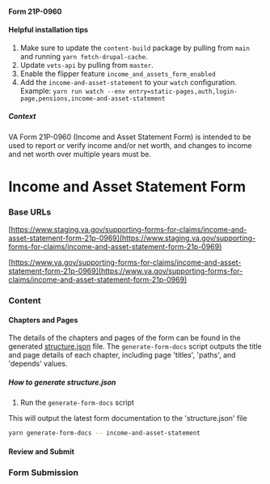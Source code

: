 #### Form 21P-0960

#### Helpful installation tips

1. Make sure to update the `content-build` package by pulling from `main` and running `yarn fetch-drupal-cache`.
2. Update `vets-api` by pulling from `master`.
3. Enable the flipper feature `income_and_assets_form_enabled`
4. Add the `income-and-asset-statement` to your `watch` configuration. Example: `yarn run watch --env entry=static-pages,auth,login-page,pensions,income-and-asset-statement`

##### Context

VA Form 21P-0960 (Income and Asset Statement Form) is intended to be used to report or verify income and/or net worth, and changes to income and net worth over multiple years must be.

# Income and Asset Statement Form

### Base URLs

[https://www.staging.va.gov/supporting-forms-for-claims/income-and-asset-statement-form-21p-0969](https://www.staging.va.gov/supporting-forms-for-claims/income-and-asset-statement-form-21p-0969)

[https://www.va.gov/supporting-forms-for-claims/income-and-asset-statement-form-21p-0969](https://www.va.gov/supporting-forms-for-claims/income-and-asset-statement-form-21p-0969)

### Content

#### Chapters and Pages

The details of the chapters and pages of the form can be found in the generated [structure.json](../structure.json) file. The `generate-form-docs` script outputs the title and page details of each chapter, including page 'titles', 'paths', and 'depends' values.

##### How to generate structure.json

1. Run the `generate-form-docs` script

This will output the latest form documentation to the 'structure.json' file

```sh
yarn generate-form-docs -- income-and-asset-statement
```

#### Review and Submit

### Form Submission